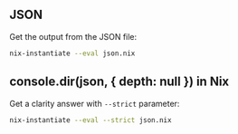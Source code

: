 ## JSON

Get the output from the JSON file:

```sh
nix-instantiate --eval json.nix
```

## console.dir(json, { depth: null }) in Nix

Get a clarity answer with `--strict` parameter:

```sh
nix-instantiate --eval --strict json.nix
```
